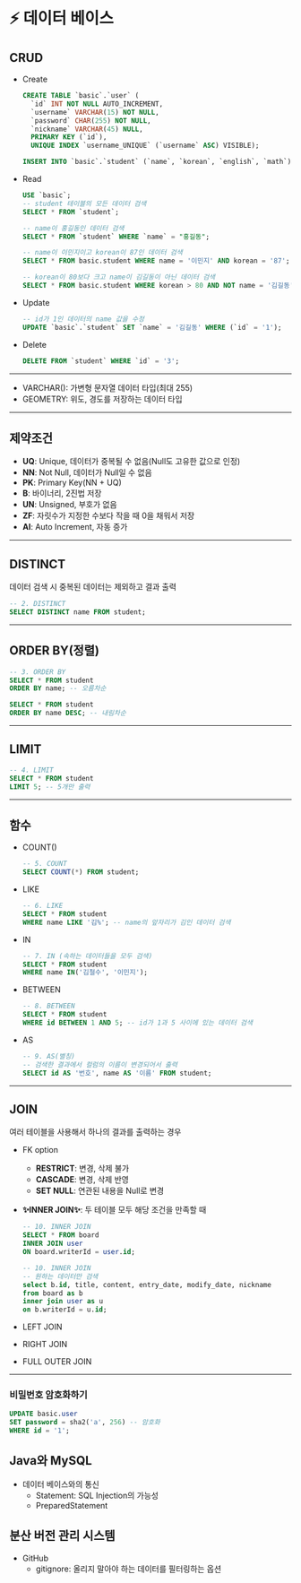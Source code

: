 # ⚡ 데이터 베이스

## CRUD

- Create
    
    ```sql
    CREATE TABLE `basic`.`user` (
      `id` INT NOT NULL AUTO_INCREMENT,
      `username` VARCHAR(15) NOT NULL,
      `password` CHAR(255) NOT NULL,
      `nickname` VARCHAR(45) NULL,
      PRIMARY KEY (`id`),
      UNIQUE INDEX `username_UNIQUE` (`username` ASC) VISIBLE);
    ```
    
    ```sql
    INSERT INTO `basic`.`student` (`name`, `korean`, `english`, `math`) VALUES ('홍길동', '80', '80', '91');
    ```
    
- Read
    
    ```sql
    USE `basic`;
    -- student 테이블의 모든 데이터 검색
    SELECT * FROM `student`;
    
    -- name이 홍길동인 데이터 검색
    SELECT * FROM `student` WHERE `name` = "홍길동";
    
    -- name이 이민지이고 korean이 87인 데이터 검색
    SELECT * FROM basic.student WHERE name = '이민지' AND korean = '87';
    
    -- korean이 80보다 크고 name이 김길동이 아닌 데이터 검색
    SELECT * FROM basic.student WHERE korean > 80 AND NOT name = '김길동';
    ```
    
- Update
    
    ```sql
    -- id가 1인 데이터의 name 값을 수정
    UPDATE `basic`.`student` SET `name` = '김길동' WHERE (`id` = '1');
    ```
    
- Delete
    
    ```sql
    DELETE FROM `student` WHERE `id` = '3';
    ```
    

---

- VARCHAR(): 가변형 문자열 데이터 타입(최대 255)
- GEOMETRY: 위도, 경도를 저장하는 데이터 타입

---

## 제약조건

- **UQ**: Unique, 데이터가 중복될 수 없음(Null도 고유한 값으로 인정)
- **NN**: Not Null, 데이터가 Null일 수 없음
- **PK**: Primary Key(NN + UQ)
- **B**: 바이너리, 2진법 저장
- **UN**: Unsigned, 부호가 없음
- **ZF**: 자릿수가 지정한 수보다 작을 때 0을 채워서 저장
- **AI**: Auto Increment, 자동 증가

---

## DISTINCT

데이터 검색 시 중복된 데이터는 제외하고 결과 출력

```sql
-- 2. DISTINCT
SELECT DISTINCT name FROM student;
```

---

## ORDER BY(정렬)

```sql
-- 3. ORDER BY
SELECT * FROM student
ORDER BY name; -- 오름차순

SELECT * FROM student
ORDER BY name DESC; -- 내림차순
```

---

## LIMIT

```sql
-- 4. LIMIT
SELECT * FROM student
LIMIT 5; -- 5개만 출력
```

---

## 함수

- COUNT()
    
    ```sql
    -- 5. COUNT
    SELECT COUNT(*) FROM student;
    ```
    
- LIKE
    
    ```sql
    -- 6. LIKE
    SELECT * FROM student
    WHERE name LIKE '김%'; -- name의 앞자리가 김인 데이터 검색
    ```
    
- IN
    
    ```sql
    -- 7. IN (속하는 데이터들을 모두 검색)
    SELECT * FROM student
    WHERE name IN('김철수', '이민지');
    ```
    
- BETWEEN
    
    ```sql
    -- 8. BETWEEN
    SELECT * FROM student
    WHERE id BETWEEN 1 AND 5; -- id가 1과 5 사이에 있는 데이터 검색
    ```
    
- AS
    
    ```sql
    -- 9. AS(별칭)
    -- 검색한 결과에서 컬럼의 이름이 변경되어서 출력
    SELECT id AS '번호', name AS '이름' FROM student;
    ```
    

---

## JOIN

여러 테이블을 사용해서 하나의 결과를 출력하는 경우

- FK option
    - **RESTRICT**: 변경, 삭제 불가
    - **CASCADE**: 변경, 삭제 반영
    - **SET NULL**: 연관된 내용을 Null로 변경
- **✨INNER JOIN✨**: 두 테이블 모두 해당 조건을 만족할 때
    
    ```sql
    -- 10. INNER JOIN
    SELECT * FROM board
    INNER JOIN user
    ON board.writerId = user.id;
    ```
    
    ```sql
    -- 10. INNER JOIN
    -- 원하는 데이터만 검색
    select b.id, title, content, entry_date, modify_date, nickname
    from board as b
    inner join user as u
    on b.writerId = u.id;
    ```
    
- LEFT JOIN
- RIGHT JOIN
- FULL OUTER JOIN

---

### 비밀번호 암호화하기

```sql
UPDATE basic.user
SET password = sha2('a', 256) -- 암호화
WHERE id = '1';
```

## Java와 MySQL

- 데이터 베이스와의 통신
    - Statement: SQL Injection의 가능성
    - PreparedStatement

## 분산 버전 관리 시스템

- GitHub
    - gitignore: 올리지 말아야 하는 데이터를 필터링하는 옵션
